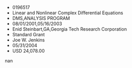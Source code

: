 
* 0196517
* Linear and Nonlinear Complex Differential Equations
* DMS,ANALYSIS PROGRAM
* 08/01/2001,05/16/2003
* Enid Steinbart,GA,Georgia Tech Research Corporation
* Standard Grant
* Joe W. Jenkins
* 05/31/2004
* USD 24,078.00

nan
